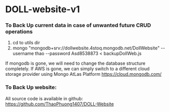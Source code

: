# DOLL-website-v1

### To Back Up current data in case of unwanted future CRUD operations

1. cd to utils dir
2. mongo "mongodb+srv://dollwebsite.4stoq.mongodb.net/DollWebsite" --username thao --password Asd8538873 < backupDollWeb.js

If mongodb is gone, we will need to change the database structure completely.
If AWS is gone, we can simply switch to a different cloud storage provider using Mongo AtLas Platform https://cloud.mongodb.com/

### To Back Up website:

All source code is available in github: https://github.com/ThaoPhuong1407/DOLL-Website
